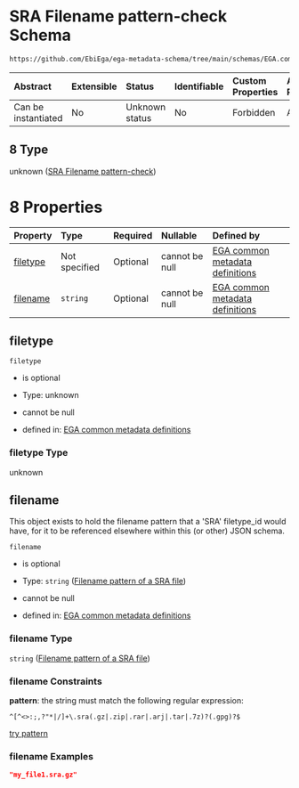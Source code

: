 # SRA Filename pattern-check Schema

```txt
https://github.com/EbiEga/ega-metadata-schema/tree/main/schemas/EGA.common-definitions.json#/definitions/filename-filetype-pattern-check/anyOf/8
```



| Abstract            | Extensible | Status         | Identifiable | Custom Properties | Additional Properties | Access Restrictions | Defined In                                                                                |
| :------------------ | :--------- | :------------- | :----------- | :---------------- | :-------------------- | :------------------ | :---------------------------------------------------------------------------------------- |
| Can be instantiated | No         | Unknown status | No           | Forbidden         | Allowed               | none                | [EGA.common-definitions.json*](../out/EGA.common-definitions.json "open original schema") |

## 8 Type

unknown ([SRA Filename pattern-check](ega-2-definitions-check-filetype-checks-based-on-its-filename-anyof-sra-filename-pattern-check.md))

# 8 Properties

| Property              | Type          | Required | Nullable       | Defined by                                                                                                                                                                                                                                                                                                                                            |
| :-------------------- | :------------ | :------- | :------------- | :---------------------------------------------------------------------------------------------------------------------------------------------------------------------------------------------------------------------------------------------------------------------------------------------------------------------------------------------------- |
| [filetype](#filetype) | Not specified | Optional | cannot be null | [EGA common metadata definitions](ega-2-definitions-check-filetype-checks-based-on-its-filename-anyof-sra-filename-pattern-check-properties-filetype.md "https://github.com/EbiEga/ega-metadata-schema/tree/main/schemas/EGA.common-definitions.json#/definitions/filename-filetype-pattern-check/anyOf/8/properties/filetype")                       |
| [filename](#filename) | `string`      | Optional | cannot be null | [EGA common metadata definitions](ega-2-definitions-check-filetype-checks-based-on-its-filename-anyof-sra-filename-pattern-check-properties-filename-pattern-of-a-sra-file.md "https://github.com/EbiEga/ega-metadata-schema/tree/main/schemas/EGA.common-definitions.json#/definitions/filename-filetype-pattern-check/anyOf/8/properties/filename") |

## filetype



`filetype`

*   is optional

*   Type: unknown

*   cannot be null

*   defined in: [EGA common metadata definitions](ega-2-definitions-check-filetype-checks-based-on-its-filename-anyof-sra-filename-pattern-check-properties-filetype.md "https://github.com/EbiEga/ega-metadata-schema/tree/main/schemas/EGA.common-definitions.json#/definitions/filename-filetype-pattern-check/anyOf/8/properties/filetype")

### filetype Type

unknown

## filename

This object exists to hold the filename pattern that a 'SRA' filetype_id would have, for it to be referenced elsewhere within this (or other) JSON schema.

`filename`

*   is optional

*   Type: `string` ([Filename pattern of a SRA file](ega-2-definitions-check-filetype-checks-based-on-its-filename-anyof-sra-filename-pattern-check-properties-filename-pattern-of-a-sra-file.md))

*   cannot be null

*   defined in: [EGA common metadata definitions](ega-2-definitions-check-filetype-checks-based-on-its-filename-anyof-sra-filename-pattern-check-properties-filename-pattern-of-a-sra-file.md "https://github.com/EbiEga/ega-metadata-schema/tree/main/schemas/EGA.common-definitions.json#/definitions/filename-filetype-pattern-check/anyOf/8/properties/filename")

### filename Type

`string` ([Filename pattern of a SRA file](ega-2-definitions-check-filetype-checks-based-on-its-filename-anyof-sra-filename-pattern-check-properties-filename-pattern-of-a-sra-file.md))

### filename Constraints

**pattern**: the string must match the following regular expression: 

```regexp
^[^<>:;,?"*|/]+\.sra(.gz|.zip|.rar|.arj|.tar|.7z)?(.gpg)?$
```

[try pattern](https://regexr.com/?expression=%5E%5B%5E%3C%3E%3A%3B%2C%3F%22\*%7C%2F%5D%2B%5C.sra\(.gz%7C.zip%7C.rar%7C.arj%7C.tar%7C.7z\)%3F\(.gpg\)%3F%24 "try regular expression with regexr.com")

### filename Examples

```json
"my_file1.sra.gz"
```
